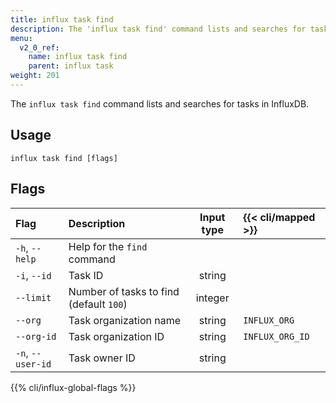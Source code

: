 ```yaml
---
title: influx task find
description: The 'influx task find' command lists and searches for tasks in InfluxDB.
menu:
  v2_0_ref:
    name: influx task find
    parent: influx task
weight: 201
---
```


The `influx task find` command lists and searches for tasks in InfluxDB.

## Usage
```
influx task find [flags]
```

## Flags
| Flag              | Description                             | Input type  | {{< cli/mapped >}} |
|:----              |:-----------                             |:----------: |:------------------ |
| `-h`, `--help`    | Help for the `find` command             |             |                    |
| `-i`, `--id`      | Task ID                                 | string      |                    |
| `--limit`         | Number of tasks to find (default `100`) | integer     |                    |
| `--org`           | Task organization name                  | string      | `INFLUX_ORG`       |
| `--org-id`        | Task organization ID                    | string      | `INFLUX_ORG_ID`    |
| `-n`, `--user-id` | Task owner ID                           | string      |                    |

{{% cli/influx-global-flags %}}
